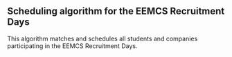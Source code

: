 ## Scheduling algorithm for the EEMCS Recruitment Days
This algorithm matches and schedules all students and companies participating in the EEMCS Recruitment Days.